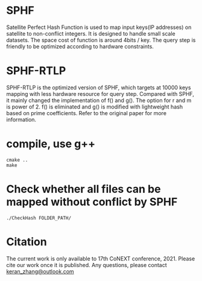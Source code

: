 # SPHF
Satellite Perfect Hash Function is used to map input keys(IP addresses) on satellite to non-conflict integers.
It is designed to handle small scale datasets. The space cost of function is around 4bits / key.
The query step is friendly to be optimized according to hardware constraints.

# SPHF-RTLP
SPHF-RTLP is the optimized version of SPHF, which targets at 10000 keys mapping with less hardware resource for query step.
Compared with SPHF, it mainly changed the implementation of f() and g().
The option for r and m is power of 2. f() is eliminated and g() is modified with lightweight hash based on prime coefficients.
Refer to the original paper for more information.

# compile, use g++
```
cmake ..
make
```
# Check whether all files can be mapped without conflict by SPHF
`./CheckHash FOLDER_PATH/`

# Citation
The current work is only available to 17th CoNEXT conference, 2021.
Please cite our work once it is published.
Any questions, please contact keran_zhang@outlook.com
